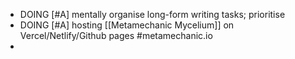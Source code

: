 - DOING [#A] mentally organise long-form writing tasks; prioritise
- DOING [#A] hosting [[Metamechanic Mycelium]] on Vercel/Netlify/Github pages #metamechanic.io
-